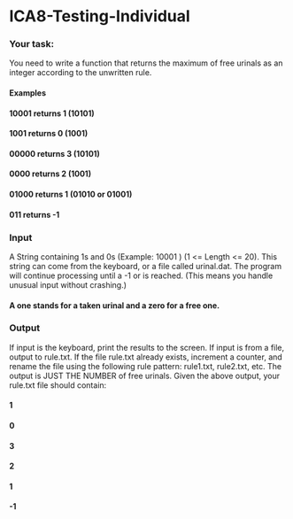 # ICA8-Testing-Individual

### Your task:
You need to write a function that returns the maximum of free urinals as an integer according to the unwritten rule.

#### Examples
#### 10001 returns 1 (10101)
#### 1001 returns 0 (1001)
#### 00000 returns 3 (10101)
#### 0000 returns 2 (1001)
#### 01000 returns 1 (01010 or 01001)
#### 011 returns -1
### Input
A String containing 1s and 0s (Example: 10001 ) (1 <= Length <= 20). This string can come from the keyboard, or a file
called urinal.dat. The program will continue processing until a -1 or <eof> is reached. (This means you handle unusual
input without crashing.)
#### A one stands for a taken urinal and a zero for a free one.
### Output
If input is the keyboard, print the results to the screen. If input is from a file, output to rule.txt. If the file rule.txt already
exists, increment a counter, and rename the file using the following rule pattern: rule1.txt, rule2.txt, etc. The output is
JUST THE NUMBER of free urinals. Given the above output, your rule.txt file should contain:
#### 1
#### 0
#### 3
#### 2
#### 1
#### -1
